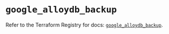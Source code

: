 # `google_alloydb_backup`

Refer to the Terraform Registry for docs: [`google_alloydb_backup`](https://registry.terraform.io/providers/hashicorp/google/5.27.0/docs/resources/alloydb_backup).
